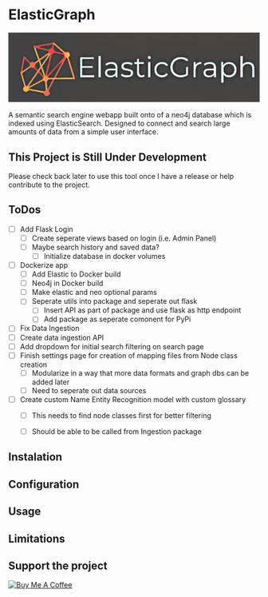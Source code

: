 # ElasticGraph

![ElasticGraph Logo](static/images/logo-banner.png "Title")

A semantic search engine webapp built onto of a neo4j database which is indexed using ElasticSearch. Designed to connect and search large amounts of data from a simple user interface. 

## This Project is Still Under Development
Please check back later to use this tool once I have a release or help contribute to the project.

## ToDos
- [ ] Add Flask Login
  - [ ] Create seperate views based on login (i.e. Admin Panel)
  - [ ] Maybe search history and saved data?
    - [ ] Initialize database in docker volumes
- [ ] Dockerize app
  - [ ] Add Elastic to Docker build
  - [ ] Neo4j in Docker build
  - [ ] Make elastic and neo optional params
  - [ ] Seperate utils into package and seperate out flask
    - [ ] Insert API as part of package and use flask as http endpoint
    - [ ] Add package as seperate comonent for PyPi
- [ ] Fix Data Ingestion
- [ ] Create data ingestion API
- [ ] Add dropdown for initial search filtering on search page
- [ ] Finish settings page for creation of mapping files from Node class creation
  - [ ] Modularize in a way that more data formats and graph dbs can be added later
  - [ ] Need to seperate out data sources
- [ ] Create custom Name Entity Recognition model with custom glossary
  - [ ] This needs to find node classes first for better filtering
  - [ ] Should be able to be called from Ingestion package


## Instalation

## Configuration

## Usage

## Limitations

## Support the project

[<img src="https://cdn.buymeacoffee.com/buttons/v2/default-yellow.png" alt="Buy Me A Coffee" width="180" height="50" >](https://www.buymeacoffee.com/jtvkw2)
